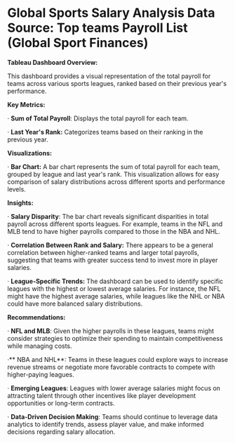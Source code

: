 # Global Sports Salary Analysis Data Source: Top teams Payroll List (Global Sport Finances)

**Tableau Dashboard Overview:**

This dashboard provides a visual representation of the total payroll for teams across various sports leagues, ranked based on their previous year's performance.

**Key Metrics:**

· **Sum of Total Payroll**: Displays the total payroll for each team.

· **Last Year's Rank:** Categorizes teams based on their ranking in the previous year.


**Visualizations:**

· **Bar Chart:** A bar chart represents the sum of total payroll for each team, grouped by league and last year's rank. This visualization allows for easy comparison of salary distributions across different sports and performance levels.

**Insights:**

· **Salary Disparity**: The bar chart reveals significant disparities in total payroll across different sports leagues. For example, teams in the NFL and MLB tend to have higher payrolls compared to those in the NBA and NHL.

· **Correlation Between Rank and Salary:** There appears to be a general correlation between higher-ranked teams and larger total payrolls, suggesting that teams with greater success tend to invest more in player salaries.

· **League-Specific Trends:** The dashboard can be used to identify specific leagues with the highest or lowest average salaries. For instance, the NFL might have the highest average salaries, while leagues like the NHL or NBA could have more balanced salary distributions.



**Recommendations:**

· **NFL and MLB**: Given the higher payrolls in these leagues, teams might consider strategies to optimize their spending to maintain competitiveness while managing costs.

·** NBA and NHL**: Teams in these leagues could explore ways to increase revenue streams or negotiate more favorable contracts to compete with higher-paying leagues.

· **Emerging Leagues**: Leagues with lower average salaries might focus on attracting talent through other incentives like player development opportunities or long-term contracts.

· **Data-Driven Decision Making**: Teams should continue to leverage data analytics to identify trends, assess player value, and make informed decisions regarding salary allocation.
